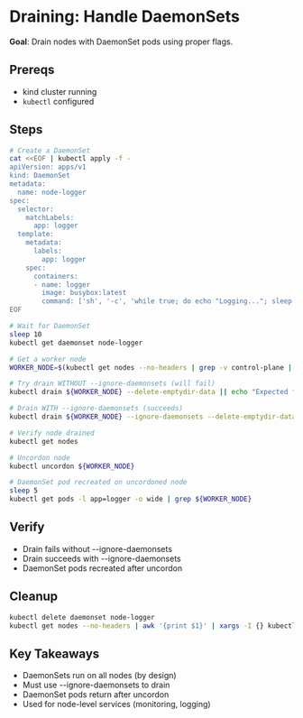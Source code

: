 # Draining: Handle DaemonSets

**Goal**: Drain nodes with DaemonSet pods using proper flags.

## Prereqs

- kind cluster running
- `kubectl` configured

## Steps

```bash
# Create a DaemonSet
cat <<EOF | kubectl apply -f -
apiVersion: apps/v1
kind: DaemonSet
metadata:
  name: node-logger
spec:
  selector:
    matchLabels:
      app: logger
  template:
    metadata:
      labels:
        app: logger
    spec:
      containers:
      - name: logger
        image: busybox:latest
        command: ['sh', '-c', 'while true; do echo "Logging..."; sleep 30; done']
EOF

# Wait for DaemonSet
sleep 10
kubectl get daemonset node-logger

# Get a worker node
WORKER_NODE=$(kubectl get nodes --no-headers | grep -v control-plane | head -1 | awk '{print $1}')

# Try drain WITHOUT --ignore-daemonsets (will fail)
kubectl drain ${WORKER_NODE} --delete-emptydir-data || echo "Expected failure - DaemonSet pods present"

# Drain WITH --ignore-daemonsets (succeeds)
kubectl drain ${WORKER_NODE} --ignore-daemonsets --delete-emptydir-data

# Verify node drained
kubectl get nodes

# Uncordon node
kubectl uncordon ${WORKER_NODE}

# DaemonSet pod recreated on uncordoned node
sleep 5
kubectl get pods -l app=logger -o wide | grep ${WORKER_NODE}
```

## Verify

- Drain fails without --ignore-daemonsets
- Drain succeeds with --ignore-daemonsets
- DaemonSet pods recreated after uncordon

## Cleanup

```bash
kubectl delete daemonset node-logger
kubectl get nodes --no-headers | awk '{print $1}' | xargs -I {} kubectl uncordon {} 2>/dev/null || true
```

## Key Takeaways

- DaemonSets run on all nodes (by design)
- Must use --ignore-daemonsets to drain
- DaemonSet pods return after uncordon
- Used for node-level services (monitoring, logging)
